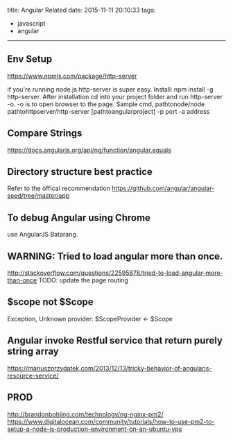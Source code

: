 title: Angular Related
date: 2015-11-11 20:10:33
tags:
- javascript
- angular
---


## Env Setup
https://www.npmjs.com/package/http-server

if you're running node.js http-server is super easy. Install: npm install -g http-server.
After installation cd into your project folder and run http-server -o. -o is to open browser to the page.
Sample cmd,
pathtonode/node pathtohttpserver/http-server [pathtoangularproject] -p port -a address


## Compare Strings
https://docs.angularjs.org/api/ng/function/angular.equals

## Directory structure best practice
Refer to the offical recommendation
https://github.com/angular/angular-seed/tree/master/app


## To debug Angular using Chrome
use AngularJS Batarang.


## WARNING: Tried to load angular more than once.
http://stackoverflow.com/questions/22595878/tried-to-load-angular-more-than-once
TODO: update the page routing


## $scope not $Scope

Exception, Unknown provider: $ScopeProvider <- $Scope

## Angular invoke Restful service that return purely string array
https://mariuszprzydatek.com/2013/12/13/tricky-behavior-of-angularjs-resource-service/


## PROD
http://brandonbohling.com/technology/ng-nginx-pm2/
https://www.digitalocean.com/community/tutorials/how-to-use-pm2-to-setup-a-node-js-production-environment-on-an-ubuntu-vps
